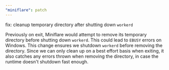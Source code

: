```yaml
---
"miniflare": patch
---
```


fix: cleanup temporary directory after shutting down `workerd`

Previously on exit, Miniflare would attempt to remove its temporary directory
before shutting down `workerd`. This could lead to `EBUSY` errors on Windows.
This change ensures we shutdown `workerd` before removing the directory.
Since we can only clean up on a best effort basis when exiting, it also catches
any errors thrown when removing the directory, in case the runtime doesn't
shutdown fast enough.
